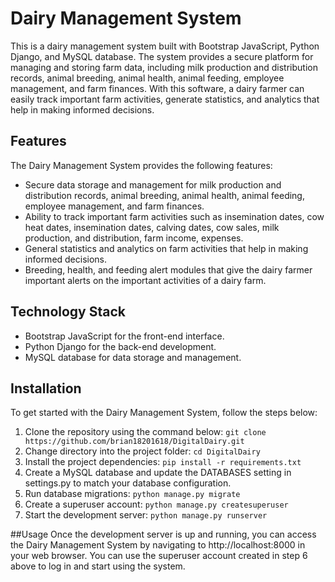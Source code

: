 # Dairy Management System
This is a dairy management system built with Bootstrap JavaScript, Python Django, and MySQL database. The system provides a secure platform for managing and storing farm data, including milk production and distribution records, animal breeding, animal health, animal feeding, employee management, and farm finances. With this software, a dairy farmer can easily track important farm activities, generate statistics, and analytics that help in making informed decisions.
## Features
The Dairy Management System provides the following features:

* Secure data storage and management for milk production and distribution records, animal breeding, animal health, animal feeding, employee management, and farm finances.
* Ability to track important farm activities such as insemination dates, cow heat dates, insemination dates, calving dates, cow sales, milk production, and distribution, farm income, expenses.
* General statistics and analytics on farm activities that help in making informed decisions.
* Breeding, health, and feeding alert modules that give the dairy farmer important alerts on the important activities of a dairy farm.
## Technology Stack

+ Bootstrap JavaScript for the front-end interface.
+ Python Django for the back-end development.
+ MySQL database for data storage and management.

## Installation
To get started with the Dairy Management System, follow the steps below:
1. Clone the repository using the command below:
`git clone https://github.com/brian18201618/DigitalDairy.git`
2. Change directory into the project folder:
`cd DigitalDairy`
3. Install the project dependencies:
`pip install -r requirements.txt`
4. Create a MySQL database and update the DATABASES setting in settings.py to match your database configuration.
5. Run database migrations:
`python manage.py migrate`
6. Create a superuser account:
`python manage.py createsuperuser`
7. Start the development server:
`python manage.py runserver`

##Usage
Once the development server is up and running, you can access the Dairy Management System by navigating to http://localhost:8000 in your web browser. You can use the superuser account created in step 6 above to log in and start using the system.

